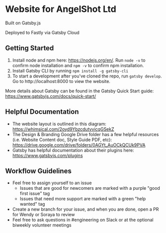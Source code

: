 # Website for AngelShot Ltd

Built on Gatsby.js

Deployed to Fastly via Gatsby Cloud

## Getting Started
1. Install node and npm here: https://nodejs.org/en/. Run `node -v` to confirm node installation and `npm -v` to confirm npm installation.
1. Install Gatsby CLI by running `npm install -g gatsby-cli`
1. To start a development after you've cloned the repo, run `gatsby develop`. Go to http://localhost:8000 to view the website.

More details about Gatsby can be found in the Gatsby Quick Start guide: https://www.gatsbyjs.com/docs/quick-start/

## Helpful Documentation
* The website layout is outlined in this diagram: https://whimsical.com/2oyd9YbzcdutvvicqGSekZ
* The Design & Branding Google Drive folder has a few helpful resources (i.e. Website Content doc, Style Guide PDF, etc): https://drive.google.com/drive/folders/0AGYt_AuOCkQCUk9PVA
* Gatsby has helpful documentation about their plugins here: https://www.gatsbyjs.com/plugins

## Workflow Guidelines
* Feel free to assign yourself to an issue
    * Issues that are good for newcomers are marked with a purple "good first issue" tag
    * Issues that need more support are marked with a green "help wanted" tag
* Create a new branch for your issue, and when you are done, open a PR for Wendy or Soraya to review
* Feel free to ask questions in #engineering on Slack or at the optional biweekly volunteer meetings